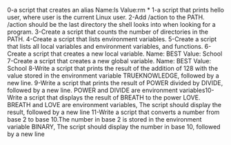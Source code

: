 0-a script that creates an alias Name:ls Value:rm *
1-a script that prints hello user, where user is the current Linux user.
2-Add /action to the PATH. /action should be the last directory the shell looks into when looking for a program.
3-Create a script that counts the number of directories in the PATH.
4-Create a script that lists environment variables.
5-Create a script that lists all local variables and environment variables, and functions.
6-Create a script that creates a new local variable. Name: BEST Value: School
7-Create a script that creates a new global variable. Name: BEST Value: School
8-Write a script that prints the result of the addition of 128 with the value stored in the environment variable TRUEKNOWLEDGE, followed by a new line.
9-Write a script that prints the result of POWER divided by DIVIDE, followed by a new line. POWER and DIVIDE are environment variables10-Write a script that displays the result of BREATH to the power LOVE. BREATH and LOVE are environment variables, The script should display the result, followed by a new line
11-Write a script that converts a number from base 2 to base 10.The number in base 2 is stored in the environment variable BINARY, The script should display the number in base 10, followed by a new line 
